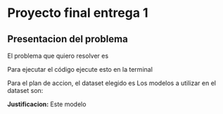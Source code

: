 # Proyecto final entrega 1

## Presentacion del problema

El problema que quiero resolver es

Para ejecutar el código ejecute esto en la terminal

Para el plan de accion, el dataset elegido es
Los modelos a utilizar en el dataset son:

**Justificacion:** Este modelo
